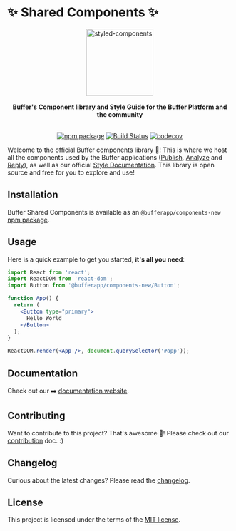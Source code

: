 # ✨ Shared Components ✨

<div align="center">
  <a href="https://www.styled-components.com">
    <img alt="styled-components" src="https://blobscdn.gitbook.com/v0/b/gitbook-28427.appspot.com/o/spaces%2F-LFNym8ScnaWKWBQFWTw%2Favatar.png?generation=1529427935328806&alt=media" height="150px" />
  </a>
</div>

<br />

<div align="center">
  <strong>Buffer's Component library and Style Guide for the Buffer Platform and the community</strong>
  <br />
  <br />

[![npm package](https://img.shields.io/npm/v/@bufferapp/components-new/latest.svg)](https://www.npmjs.com/package/@bufferapp/components-new)
[![Build Status](https://travis-ci.org/bufferapp/shared-components.svg?branch=master)](https://travis-ci.org/bufferapp/shared-components)
[![codecov](https://codecov.io/gh/bufferapp/shared-components/branch/master/graph/badge.svg)](https://codecov.io/gh/bufferapp/shared-components)

</div>

Welcome to the official Buffer components library 🎉! This is where we host all the components used by the Buffer applications ([Publish](https://publish.buffer.com), [Analyze](https://analyze.buffer.com) and [Reply](https://reply.buffer.com)), as well as our official [Style Documentation](https://bufferapp.github.io/shared-components/#Button).
This library is open source and free for you to explore and use!

## Installation

Buffer Shared Components  is available as an `@bufferapp/components-new` [npm package](https://www.npmjs.com/package/@bufferapp/components-new).


## Usage

Here is a quick example to get you started, **it's all you need**:

```jsx
import React from 'react';
import ReactDOM from 'react-dom';
import Button from '@bufferapp/components-new/Button';

function App() {
  return (
    <Button type="primary">
      Hello World
    </Button>
  );
}

ReactDOM.render(<App />, document.querySelector('#app'));
```


## Documentation

Check out our ➡️ [documentation website](https://bufferapp.github.io/shared-components/#Button).


## Contributing

Want to contribute to this project? That's awesome 🙌! Please check out our [contribution](/CONTRIBUTING.md) doc. :)

## Changelog

Curious about the latest changes?
Please read the [changelog](https://github.com/bufferapp/shared-components/releases).


## License

This project is licensed under the terms of the
[MIT license](/LICENSE).
